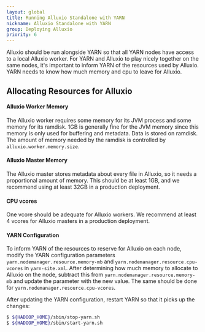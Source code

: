 ```yaml
---
layout: global
title: Running Alluxio Standalone with YARN
nickname: Alluxio Standalone with YARN
group: Deploying Alluxio
priority: 6
---
```


Alluxio should be run alongside YARN so that all YARN nodes have access to a local Alluxio worker.
For YARN and Alluxio to play nicely together on the same nodes, it's important to inform YARN of
the resources used by Alluxio. YARN needs to know how much memory and cpu to leave for Alluxio.

## Allocating Resources for Alluxio

#### Alluxio Worker Memory

The Alluxio worker requires some memory for its JVM process and some memory for its ramdisk.
1GB is generally fine for the JVM memory since this memory is only used for buffering and metadata. Data
is stored on ramdisk. The amount of memory needed by the ramdisk is controlled by `alluxio.worker.memory.size`.

#### Alluxio Master Memory

The Alluxio master stores metadata about every file in Alluxio, so it needs a proportional amount
of memory. This should be at least 1GB, and we recommend using at least 32GB in a production deployment.

#### CPU vcores

One vcore should be adequate for Alluxio workers. We recommend at least 4 vcores for Alluxio masters
in a production deployment.

#### YARN Configuration

To inform YARN of the resources to reserve for Alluxio on each node, modify the YARN configuration
parameters `yarn.nodemanager.resource.memory-mb` and `yarn.nodemanager.resource.cpu-vcores` in
`yarn-site.xml`. After determining how much memory to allocate to Alluxio on the node, subtract this from
`yarn.nodemanager.resource.memory-mb` and update the parameter with the new value. The same should be done
for `yarn.nodemanager.resource.cpu-vcores`.

After updating the YARN configuration, restart YARN so that it picks up the changes:

```bash
$ ${HADOOP_HOME}/sbin/stop-yarn.sh
$ ${HADOOP_HOME}/sbin/start-yarn.sh
```
